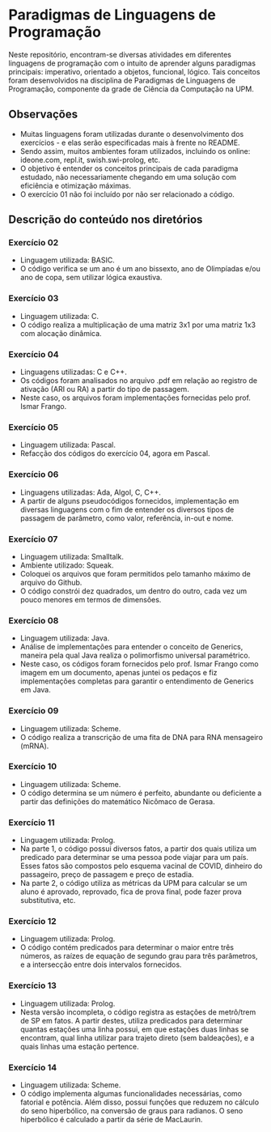 # Paradigmas de Linguagens de Programação #

Neste repositório, encontram-se diversas atividades em diferentes linguagens de programação com o intuito de aprender alguns paradigmas principais: imperativo, orientado a objetos, funcional, lógico. Tais conceitos foram desenvolvidos na disciplina de Paradigmas de Linguagens de Programação, componente da grade de Ciência da Computação na UPM. 

## Observações ##
- Muitas linguagens foram utilizadas durante o desenvolvimento dos exercícios - e elas serão especificadas mais à frente no README.
- Sendo assim, muitos ambientes foram utilizados, incluindo os online: ideone.com, repl.it, swish.swi-prolog, etc.
- O objetivo é entender os conceitos principais de cada paradigma estudado, não necessariamente chegando em uma solução com eficiência e otimização máximas.
- O exercício 01 não foi incluído por não ser relacionado a código.

## Descrição do conteúdo nos diretórios ##

### Exercício 02 ###

- Linguagem utilizada: BASIC.
- O código verifica se um ano é um ano bissexto, ano de Olimpíadas e/ou ano de copa, sem utilizar lógica exaustiva.

### Exercício 03 ###

- Linguagem utilizada: C.
- O código realiza a multiplicação de uma matriz 3x1 por uma matriz 1x3 com alocação dinâmica.

### Exercício 04 ###

- Linguagens utilizadas: C e C++.
- Os códigos foram analisados no arquivo .pdf em relação ao registro de ativação (ARI ou RA) a partir do tipo de passagem.
- Neste caso, os arquivos foram implementações fornecidas pelo prof. Ismar Frango.

### Exercício 05 ###

- Linguagem utilizada: Pascal.
- Refacção dos códigos do exercício 04, agora em Pascal.

### Exercício 06 ###

- Linguagens utilizadas: Ada, Algol, C, C++.
- A partir de alguns pseudocódigos fornecidos, implementação em diversas linguagens com o fim de entender os diversos tipos de passagem de parâmetro, como valor, referência, in-out e nome.

### Exercício 07 ###

- Linguagem utilizada: Smalltalk.
- Ambiente utilizado: Squeak.
- Coloquei os arquivos que foram permitidos pelo tamanho máximo de arquivo do Github.
- O código constrói dez quadrados, um dentro do outro, cada vez um pouco menores em termos de dimensões.

### Exercício 08 ###

- Linguagem utilizada: Java.
- Análise de implementações para entender o conceito de Generics, maneira pela qual Java realiza o polimorfismo universal paramétrico.
- Neste caso, os códigos foram fornecidos pelo prof. Ismar Frango como imagem em um documento, apenas juntei os pedaços e fiz implementações completas para garantir o entendimento de Generics em Java.

### Exercício 09 ###

- Linguagem utilizada: Scheme.
- O código realiza a transcrição de uma fita de DNA para RNA mensageiro (mRNA).

### Exercício 10 ###

- Linguagem utilizada: Scheme.
- O código determina se um número é perfeito, abundante ou deficiente a partir das definições do matemático Nicômaco de Gerasa.

### Exercício 11 ###

- Linguagem utilizada: Prolog.
- Na parte 1, o código possui diversos fatos, a partir dos quais utiliza um predicado para determinar se uma pessoa pode viajar para um país. Esses fatos são compostos pelo esquema vacinal de COVID, dinheiro do passageiro, preço de passagem e preço de estadia.
- Na parte 2, o código utiliza as métricas da UPM para calcular se um aluno é aprovado, reprovado, fica de prova final, pode fazer prova substitutiva, etc.

### Exercício 12 ###

- Linguagem utilizada: Prolog.
- O código contém predicados para determinar o maior entre três números, as raízes de equação de segundo grau para três parâmetros, e a intersecção entre dois intervalos fornecidos.

### Exercício 13 ###

- Linguagem utilizada: Prolog.
- Nesta versão incompleta, o código registra as estações de metrô/trem de SP em fatos. A partir destes, utiliza predicados para determinar quantas estações uma linha possui, em que estações duas linhas se encontram, qual linha utilizar para trajeto direto (sem baldeações), e a quais linhas uma estação pertence.

### Exercício 14 ###

- Linguagem utilizada: Scheme.
- O código implementa algumas funcionalidades necessárias, como fatorial e potência. Além disso, possui funções que reduzem no cálculo do seno hiperbólico, na conversão de graus para radianos. O seno hiperbólico é calculado a partir da série de MacLaurin.

